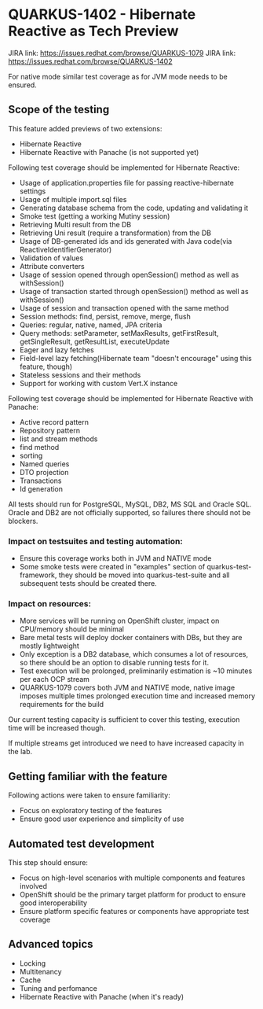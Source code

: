 # QUARKUS-1402 - Hibernate Reactive as Tech Preview

JIRA link: https://issues.redhat.com/browse/QUARKUS-1079
JIRA link: https://issues.redhat.com/browse/QUARKUS-1402

For native mode similar test coverage as for JVM mode needs to be ensured.

## Scope of the testing
This feature added previews of two extensions:
 - Hibernate Reactive
 - Hibernate Reactive with Panache (is not supported yet)
 
Following test coverage should be implemented for Hibernate Reactive:
- Usage of application.properties file for passing reactive-hibernate settings
- Usage of multiple import.sql files
- Generating database schema from the code, updating and validating it
- Smoke test (getting a working Mutiny session)
- Retrieving Multi result from the DB
- Retrieving Uni result (require a transformation) from the DB
- Usage of DB-generated ids and ids generated with Java code(via ReactiveIdentifierGenerator)
- Validation of values
- Attribute converters
- Usage of session opened through openSession() method as well as withSession()
- Usage of transaction started through openSession() method as well as withSession()
- Usage of session and transaction opened with the same method
- Session methods: find, persist, remove, merge, flush
- Queries: regular, native, named, JPA criteria
- Query methods: setParameter, setMaxResults, getFirstResult, getSingleResult, getResultList, executeUpdate
- Eager and lazy fetches
- Field-level lazy fetching(Hibernate team "doesn't encourage" using this feature, though)
- Stateless sessions and their methods
- Support for working with custom Vert.X instance

Following test coverage should be implemented for Hibernate Reactive with Panache:
- Active record pattern
- Repository pattern
- list and stream methods
- find method
- sorting
- Named queries
- DTO projection
- Transactions
- Id generation

All tests should run for PostgreSQL, MySQL, DB2, MS SQL and Oracle SQL. Oracle and DB2 are not officially supported, so failures there should not be blockers.

### Impact on testsuites and testing automation:
 - Ensure this coverage works both in JVM and NATIVE mode
 - Some smoke tests were created in "examples" section of quarkus-test-framework, they should be moved into quarkus-test-suite and all subsequent tests should be created there.

### Impact on resources:
 - More services will be running on OpenShift cluster, impact on CPU/memory should be minimal
 - Bare metal tests will deploy docker containers with DBs, but they are mostly lightweight
 - Only exception is a DB2 database, which consumes a lot of resources, so there should be an option to disable running tests for it.
 - Test execution will be prolonged, preliminarily estimation is ~10 minutes per each OCP stream
 - QUARKUS-1079 covers both JVM and NATIVE mode, native image imposes multiple times prolonged execution time and increased memory requirements for the build

Our current testing capacity is sufficient to cover this testing, execution time will be increased though.

If multiple streams get introduced we need to have increased capacity in the lab.

## Getting familiar with the feature
Following actions were taken to ensure familiarity:
 - Focus on exploratory testing of the features
 - Ensure good user experience and simplicity of use

## Automated test development
This step should ensure:
 - Focus on high-level scenarios with multiple components and features involved
 - OpenShift should be the primary target platform for product to ensure good interoperability
 - Ensure platform specific features or components have appropriate test coverage

## Advanced topics
- Locking
- Multitenancy
- Cache
- Tuning and perfomance
- Hibernate Reactive with Panache (when it's ready)
